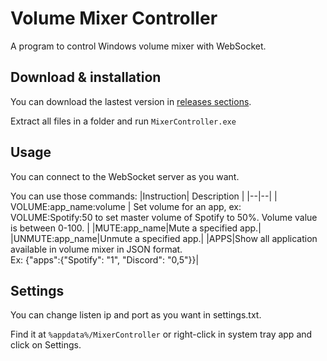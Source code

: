 # Volume Mixer Controller

A program to control Windows volume mixer with WebSocket.


## Download & installation

You can download the lastest version in [releases sections](https://github.com/besuper/VolumeMixerController/releases).

Extract all files in a folder and run `MixerController.exe`

## Usage

You can connect to the WebSocket server as you want. 

You can use those commands: 
|Instruction| Description |
|--|--|
| VOLUME:app_name:volume | Set volume for an app,  ex: VOLUME:Spotify:50 to set master volume of Spotify to 50%. Volume value is between 0-100. |
|MUTE:app_name|Mute a specified app.|
|UNMUTE:app_name|Unmute a specified app.|
|APPS|Show all application available in volume mixer in JSON format. <br>Ex: {"apps":{"Spotify": "1", "Discord": "0,5"}}|

## Settings

You can change listen ip and port as you want in settings.txt. 

Find it at `%appdata%/MixerController` or right-click in system tray app and click on Settings.
